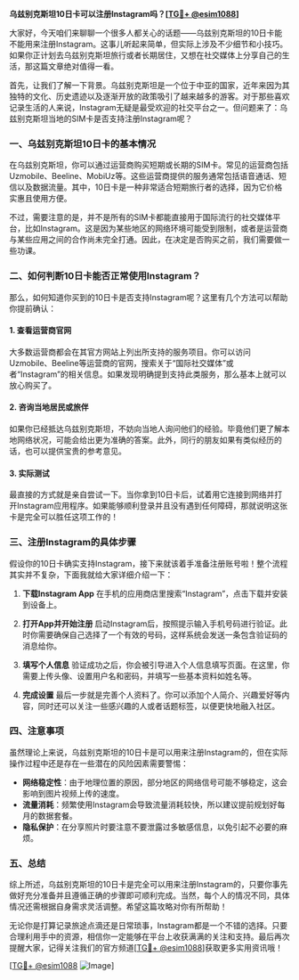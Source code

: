 **乌兹别克斯坦10日卡可以注册Instagram吗？[[TG💪+ @esim1088](https://t.me/s/esim1088)]**

大家好，今天咱们来聊聊一个很多人都关心的话题——乌兹别克斯坦的10日卡能不能用来注册Instagram。这事儿听起来简单，但实际上涉及不少细节和小技巧。如果你正计划去乌兹别克斯坦旅行或者长期居住，又想在社交媒体上分享自己的生活，那这篇文章绝对值得一看。

首先，让我们了解一下背景。乌兹别克斯坦是一个位于中亚的国家，近年来因为其独特的文化、历史遗迹以及逐渐开放的政策吸引了越来越多的游客。对于那些喜欢记录生活的人来说，Instagram无疑是最受欢迎的社交平台之一。但问题来了：乌兹别克斯坦当地的SIM卡是否支持注册Instagram呢？

### 一、乌兹别克斯坦10日卡的基本情况

在乌兹别克斯坦，你可以通过运营商购买短期或长期的SIM卡。常见的运营商包括Uzmobile、Beeline、MobiUz等。这些运营商提供的服务通常包括语音通话、短信以及数据流量。其中，10日卡是一种非常适合短期旅行者的选择，因为它价格实惠且使用方便。

不过，需要注意的是，并不是所有的SIM卡都能直接用于国际流行的社交媒体平台，比如Instagram。这是因为某些地区的网络环境可能受到限制，或者是运营商与某些应用之间的合作尚未完全打通。因此，在决定是否购买之前，我们需要做一些功课。

### 二、如何判断10日卡能否正常使用Instagram？

那么，如何知道你买到的10日卡是否支持Instagram呢？这里有几个方法可以帮助你提前确认：

#### 1. 查看运营商官网
大多数运营商都会在其官方网站上列出所支持的服务项目。你可以访问Uzmobile、Beeline等运营商的官网，搜索关于“国际社交媒体”或者“Instagram”的相关信息。如果发现明确提到支持此类服务，那么基本上就可以放心购买了。

#### 2. 咨询当地居民或旅伴
如果你已经抵达乌兹别克斯坦，不妨向当地人询问他们的经验。毕竟他们更了解本地网络状况，可能会给出更为准确的答案。此外，同行的朋友如果有类似经历的话，也可以提供宝贵的参考意见。

#### 3. 实际测试
最直接的方式就是亲自尝试一下。当你拿到10日卡后，试着用它连接到网络并打开Instagram应用程序。如果能够顺利登录并且没有遇到任何障碍，那就说明这张卡是完全可以胜任这项工作的！

### 三、注册Instagram的具体步骤

假设你的10日卡确实支持Instagram，接下来就该着手准备注册账号啦！整个流程其实并不复杂，下面我就给大家详细介绍一下：

1. **下载Instagram App**
   在手机的应用商店里搜索“Instagram”，点击下载并安装到设备上。

2. **打开App并开始注册**
   启动Instagram后，按照提示输入手机号码进行验证。此时你需要确保自己选择了一个有效的号码，这样系统会发送一条包含验证码的消息给你。

3. **填写个人信息**
   验证成功之后，你会被引导进入个人信息填写页面。在这里，你需要上传头像、设置用户名和密码，并填写一些基本资料如姓名等。

4. **完成设置**
   最后一步就是完善个人资料了。你可以添加个人简介、兴趣爱好等内容，同时还可以关注一些感兴趣的人或者话题标签，以便更快地融入社区。

### 四、注意事项

虽然理论上来说，乌兹别克斯坦的10日卡是可以用来注册Instagram的，但在实际操作过程中还是存在一些潜在的风险因素需要警惕：

- **网络稳定性**：由于地理位置的原因，部分地区的网络信号可能不够稳定，这会影响到图片视频上传的速度。
- **流量消耗**：频繁使用Instagram会导致流量消耗较快，所以建议提前规划好每月的数据套餐。
- **隐私保护**：在分享照片时要注意不要泄露过多敏感信息，以免引起不必要的麻烦。

### 五、总结

综上所述，乌兹别克斯坦的10日卡是完全可以用来注册Instagram的，只要你事先做好充分准备并且遵循正确的步骤即可顺利完成。当然，每个人的情况不同，具体情况还需根据自身需求灵活调整。希望这篇攻略对你有所帮助！

无论你是打算记录旅途点滴还是日常琐事，Instagram都是一个不错的选择。只要合理利用手中的资源，相信你一定能够在平台上收获满满的关注和支持。最后再次提醒大家，记得关注我们的官方频道[[TG💪+ @esim1088](https://t.me/s/esim1088)]获取更多实用资讯哦！

[[TG💪+ @esim1088](https://t.me/s/esim1088) ![Image](https://i.postimg.cc/4NQfJmqS/Snipaste-2025-05-13-00-14-12.png)]